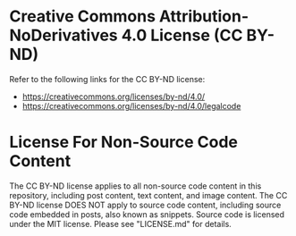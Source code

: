 # Creative Commons Attribution-NoDerivatives 4.0 License (CC BY-ND) #

Refer to the following links for the CC BY-ND license:

* https://creativecommons.org/licenses/by-nd/4.0/
* https://creativecommons.org/licenses/by-nd/4.0/legalcode

# License For Non-Source Code Content #

The CC BY-ND license applies to all non-source code content in this repository, including
post content, text content, and image content. The CC BY-ND license DOES NOT apply to
source code content, including source code embedded in posts, also known as snippets.
Source code is licensed under the MIT license. Please see "LICENSE.md" for details.
